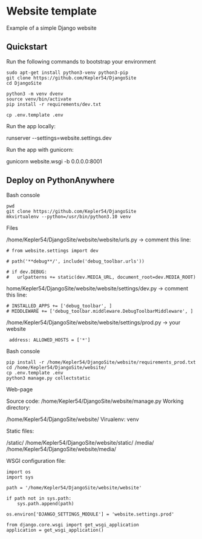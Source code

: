 # Website template

Example of a simple Django website

## Quickstart

Run the following commands to bootstrap your environment

```console
sudo apt-get install python3-venv python3-pip
git clone https://github.com/Kepler54/DjangoSite
cd DjangoSite

python3 -m venv dvenv
source venv/bin/activate
pip install -r requirements/dev.txt

cp .env.template .env
```

Run the app locally:

runserver --settings=website.settings.dev

Run the app with gunicorn:

gunicorn website.wsgi -b 0.0.0.0:8001

## Deploy on PythonAnywhere

Bash console

```shell
pwd
git clone https://github.com/Kepler54/DjangoSite
mkvirtualenv --python=/usr/bin/python3.10 venv
```

Files

/home/Kepler54/DjangoSite/website/website/urls.py -> comment this line:

```
# from website.settings import dev

# path('**debug**/', include('debug_toolbar.urls'))

# if dev.DEBUG:
# 	urlpatterns += static(dev.MEDIA_URL, document_root=dev.MEDIA_ROOT)
```

home/Kepler54/DjangoSite/website/website/settings/dev.py -> comment this line:

```
# INSTALLED_APPS += ['debug_toolbar', ]
# MIDDLEWARE += ['debug_toolbar.middleware.DebugToolbarMiddleware', ]

```

/home/Kepler54/DjangoSite/website/website/settings/prod.py -> your website

```shell
 address: ALLOWED_HOSTS = ['*']
```

Bash console

```shell
pip install -r /home/Kepler54/DjangoSite/website/requirements_prod.txt
cd /home/Kepler54/DjangoSite/website/
cp .env.template .env
python3 manage.py collectstatic
```

Web-page

Source code: /home/Kepler54/DjangoSite/website/manage.py Working directory: 

/home/Kepler54/DjangoSite/website/ Virualenv: venv

Static files:

/static/ /home/Kepler54/DjangoSite/website/static/
/media/ /home/Kepler54/DjangoSite/website/media/

WSGI configuration file:

```
import os
import sys

path = '/home/Kepler54/DjangoSite/website/website'

if path not in sys.path:
    sys.path.append(path)

os.environ['DJANGO_SETTINGS_MODULE'] = 'website.settings.prod'

from django.core.wsgi import get_wsgi_application
application = get_wsgi_application()
```
